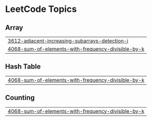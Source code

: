 

<!---LeetCode Topics Start-->
# LeetCode Topics
## Array
|  |
| ------- |
| [3612-adjacent-increasing-subarrays-detection-i](https://github.com/solomon-2105/Leetcode-problems/tree/master/3612-adjacent-increasing-subarrays-detection-i) |
| [4068-sum-of-elements-with-frequency-divisible-by-k](https://github.com/solomon-2105/Leetcode-problems/tree/master/4068-sum-of-elements-with-frequency-divisible-by-k) |
## Hash Table
|  |
| ------- |
| [4068-sum-of-elements-with-frequency-divisible-by-k](https://github.com/solomon-2105/Leetcode-problems/tree/master/4068-sum-of-elements-with-frequency-divisible-by-k) |
## Counting
|  |
| ------- |
| [4068-sum-of-elements-with-frequency-divisible-by-k](https://github.com/solomon-2105/Leetcode-problems/tree/master/4068-sum-of-elements-with-frequency-divisible-by-k) |
<!---LeetCode Topics End-->